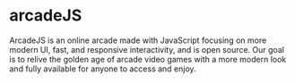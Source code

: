 # arcadeJS
ArcadeJS is an online arcade made with JavaScript focusing on more modern UI, fast, and responsive interactivity, and is open source. Our goal is to relive the golden age of arcade video games with a more modern look and fully available for anyone to access and enjoy.
